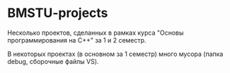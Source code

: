 # BMSTU-projects
Несколько проектов, сделанных в рамках курса "Основы программирования на C++" за 1 и 2 семестр. 

В некоторых проектах (в основном за 1 семестр) много мусора (папка debug, сборочные файлы VS). 
